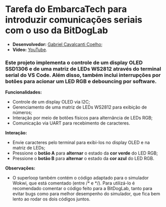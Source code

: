 # Tarefa do EmbarcaTech para introduzir comunicações seriais com o uso da BitDogLab
  - **Desenvolvedor:** <ins>Gabriel Cavalcanti Coelho</ins>;
  - **Vídeo:** [YouTube](https://www.youtube.com/).

### Este projeto implementa o controle de um display OLED SSD1306 e de uma matriz de LEDs WS2812 através do terminal serial do VS Code. Além disso, também inclui interrupções por botões para acionar um LED RGB e debouncing por software.

**Funcionalidades:**
  - Controle de um display OLED via I2C;
  - Gerenciamento de uma matriz de LEDs WS2812 para exibição de números;
  - Interação por meio de botões físicos para alternância de LEDs RGB;
  - Comunicação via UART para recebimento de caracteres.

**Interação:**
  - Envie caracteres pelo terminal para exibi-los no display OLED e na matriz de LEDs;
  - Pressione o **botão A** para **alternar** o estado da **cor verde** do LED RGB;
  - Pressione o **botão B** para **alternar** o estado da **cor azul** do LED RGB.

**Observações:**
  - O superloop também contém o código adaptado para o simulador Wokwi, que está comentado (entre /* e */). Para utilizá-lo é recomendado comentar o código feito para a BitDogLab, tanto para evitar bugs como para melhor desempenho do simulador, que fica bem lento ao rodar os dois códigos juntos.
